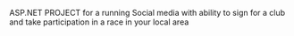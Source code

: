 ASP.NET PROJECT for a running Social media with ability to sign for a club and take participation in a race in your local area

